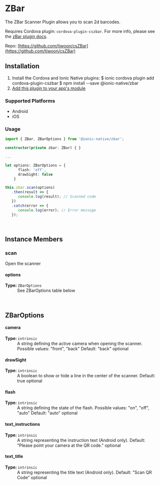 # ZBar 


The ZBar Scanner Plugin allows you to scan 2d barcodes.

Requires Cordova plugin: `cordova-plugin-cszbar`. For more info, please see the [zBar plugin docs](https://github.com/tjwoon/csZBar).


Repo: [https://github.com/tjwoon/csZBar](https://github.com/tjwoon/csZBar)



## Installation 

<ol>
<li>Install the Cordova and Ionic Native plugins:
<code-block language="shell">$ ionic cordova plugin add cordova-plugin-cszbar
$ npm install --save @ionic-native/zbar
</code-block>
</li>
<li><a href="/docs/native/#Add_Plugins_to_Your_App_Module">Add this plugin to your app's module</a></li>
</ol>



### Supported Platforms

* Android
* iOS




### Usage


```typescript
import { ZBar, ZBarOptions } from '@ionic-native/zbar';

constructor(private zbar: ZBar) { }

...

let options: ZBarOptions = {
      flash: 'off',
      drawSight: false
    }

this.zbar.scan(options)
   .then(result => {
      console.log(result); // Scanned code
   })
   .catch(error => {
      console.log(error); // Error message
   });

```




<p><br></p>

## Instance Members

### scan

Open the scanner

<dl>
<dt><h4>options</h4><strong>Type: </strong><code>ZBarOptions</code></dt>
<dd>See ZBarOptions table below</dd>
</dl>

<p><br></p>

## ZBarOptions

<dl>
<dt><h4>camera</h4><strong>Type: </strong><code>intrinsic</code></dt>
<dd>A string defining the active camera when opening the scanner.
Possible values: "front", "back"
Default: "back" <span class="tag">optional</span></dd><dt><h4>drawSight</h4><strong>Type: </strong><code>intrinsic</code></dt>
<dd>A boolean to show or hide a line in the center of the scanner.
Default: true <span class="tag">optional</span></dd><dt><h4>flash</h4><strong>Type: </strong><code>intrinsic</code></dt>
<dd>A string defining the state of the flash.
Possible values: "on", "off", "auto"
Default: "auto" <span class="tag">optional</span></dd><dt><h4>text_instructions</h4><strong>Type: </strong><code>intrinsic</code></dt>
<dd>A string representing the instruction text (Android only).
Default: "Please point your camera at the QR code." <span class="tag">optional</span></dd><dt><h4>text_title</h4><strong>Type: </strong><code>intrinsic</code></dt>
<dd>A string representing the title text (Android only).
Default: "Scan QR Code" <span class="tag">optional</span></dd>
</dl>

